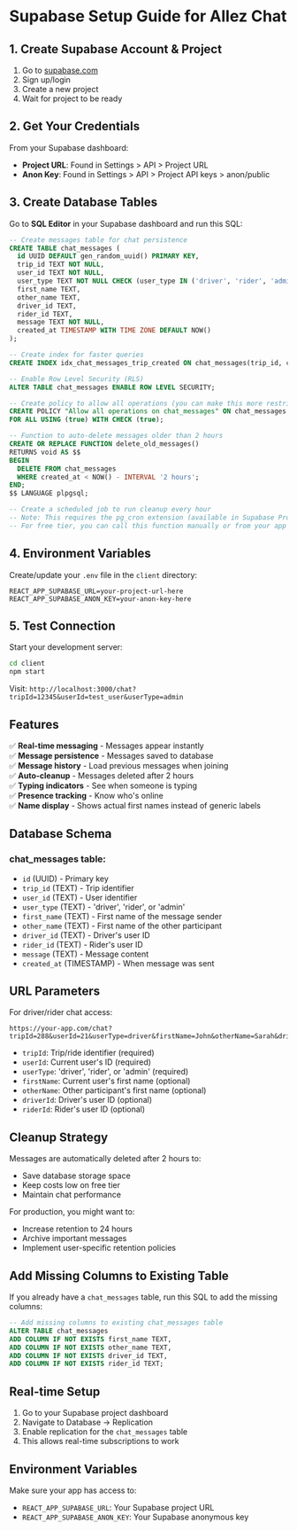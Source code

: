 # Supabase Setup Guide for Allez Chat

## 1. Create Supabase Account & Project

1. Go to [supabase.com](https://supabase.com)
2. Sign up/login
3. Create a new project
4. Wait for project to be ready

## 2. Get Your Credentials

From your Supabase dashboard:
- **Project URL**: Found in Settings > API > Project URL
- **Anon Key**: Found in Settings > API > Project API keys > anon/public

## 3. Create Database Tables

Go to **SQL Editor** in your Supabase dashboard and run this SQL:

```sql
-- Create messages table for chat persistence
CREATE TABLE chat_messages (
  id UUID DEFAULT gen_random_uuid() PRIMARY KEY,
  trip_id TEXT NOT NULL,
  user_id TEXT NOT NULL,
  user_type TEXT NOT NULL CHECK (user_type IN ('driver', 'rider', 'admin')),
  first_name TEXT,
  other_name TEXT,
  driver_id TEXT,
  rider_id TEXT,
  message TEXT NOT NULL,
  created_at TIMESTAMP WITH TIME ZONE DEFAULT NOW()
);

-- Create index for faster queries
CREATE INDEX idx_chat_messages_trip_created ON chat_messages(trip_id, created_at DESC);

-- Enable Row Level Security (RLS)
ALTER TABLE chat_messages ENABLE ROW LEVEL SECURITY;

-- Create policy to allow all operations (you can make this more restrictive)
CREATE POLICY "Allow all operations on chat_messages" ON chat_messages
FOR ALL USING (true) WITH CHECK (true);

-- Function to auto-delete messages older than 2 hours
CREATE OR REPLACE FUNCTION delete_old_messages()
RETURNS void AS $$
BEGIN
  DELETE FROM chat_messages 
  WHERE created_at < NOW() - INTERVAL '2 hours';
END;
$$ LANGUAGE plpgsql;

-- Create a scheduled job to run cleanup every hour
-- Note: This requires the pg_cron extension (available in Supabase Pro)
-- For free tier, you can call this function manually or from your app
```

## 4. Environment Variables

Create/update your `.env` file in the `client` directory:

```env
REACT_APP_SUPABASE_URL=your-project-url-here
REACT_APP_SUPABASE_ANON_KEY=your-anon-key-here
```

## 5. Test Connection

Start your development server:
```bash
cd client
npm start
```

Visit: `http://localhost:3000/chat?tripId=12345&userId=test_user&userType=admin`

## Features

✅ **Real-time messaging** - Messages appear instantly  
✅ **Message persistence** - Messages saved to database  
✅ **Message history** - Load previous messages when joining  
✅ **Auto-cleanup** - Messages deleted after 2 hours  
✅ **Typing indicators** - See when someone is typing  
✅ **Presence tracking** - Know who's online  
✅ **Name display** - Shows actual first names instead of generic labels

## Database Schema

### chat_messages table:
- `id` (UUID) - Primary key
- `trip_id` (TEXT) - Trip identifier
- `user_id` (TEXT) - User identifier  
- `user_type` (TEXT) - 'driver', 'rider', or 'admin'
- `first_name` (TEXT) - First name of the message sender
- `other_name` (TEXT) - First name of the other participant
- `driver_id` (TEXT) - Driver's user ID
- `rider_id` (TEXT) - Rider's user ID
- `message` (TEXT) - Message content
- `created_at` (TIMESTAMP) - When message was sent

## URL Parameters

For driver/rider chat access:
```
https://your-app.com/chat?tripId=288&userId=21&userType=driver&firstName=John&otherName=Sarah&driverId=21&riderId=1
```

- `tripId`: Trip/ride identifier (required)
- `userId`: Current user's ID (required)
- `userType`: 'driver', 'rider', or 'admin' (required)
- `firstName`: Current user's first name (optional)
- `otherName`: Other participant's first name (optional)
- `driverId`: Driver's user ID (optional)
- `riderId`: Rider's user ID (optional)

## Cleanup Strategy

Messages are automatically deleted after 2 hours to:
- Save database storage space
- Keep costs low on free tier
- Maintain chat performance

For production, you might want to:
- Increase retention to 24 hours
- Archive important messages
- Implement user-specific retention policies

## Add Missing Columns to Existing Table

If you already have a `chat_messages` table, run this SQL to add the missing columns:

```sql
-- Add missing columns to existing chat_messages table
ALTER TABLE chat_messages 
ADD COLUMN IF NOT EXISTS first_name TEXT,
ADD COLUMN IF NOT EXISTS other_name TEXT,
ADD COLUMN IF NOT EXISTS driver_id TEXT,
ADD COLUMN IF NOT EXISTS rider_id TEXT;
```

## Real-time Setup

1. Go to your Supabase project dashboard
2. Navigate to Database → Replication
3. Enable replication for the `chat_messages` table
4. This allows real-time subscriptions to work

## Environment Variables

Make sure your app has access to:
- `REACT_APP_SUPABASE_URL`: Your Supabase project URL
- `REACT_APP_SUPABASE_ANON_KEY`: Your Supabase anonymous key 